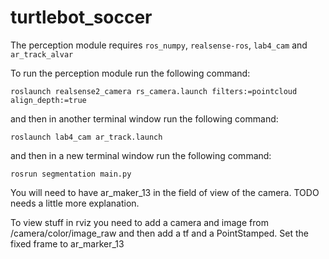 # turtlebot_soccer

The perception module requires `ros_numpy`, `realsense-ros`, `lab4_cam` and `ar_track_alvar`

To run the perception module run the following command: 

`roslaunch realsense2_camera rs_camera.launch filters:=pointcloud align_depth:=true`

and then in another terminal window run the following command:

`roslaunch lab4_cam ar_track.launch`

and then in a new terminal window run the following command:

`rosrun segmentation main.py`

You will need to have ar_maker_13 in the field of view of the camera. TODO needs a little more explanation.

To view stuff in rviz you need to add a camera and image from /camera/color/image_raw and then add a tf and a PointStamped. Set the fixed frame to ar_marker_13



